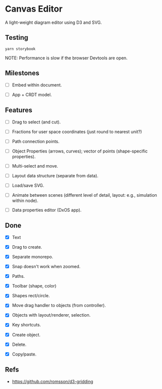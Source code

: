 # Canvas Editor

A light-weight diagram editor using D3 and SVG.


## Testing

```
yarn storybook
```

NOTE: Performance is slow if the browser Devtools are open.


## Milestones

- [ ] Embed within document.
- [ ] App + CRDT model.


## Features

- [ ] Drag to select (and cut).
- [ ] Fractions for user space coordinates (just round to nearest unit?)
- [ ] Path connection points.
- [ ] Object Properties (arrows, curves); vector of points (shape-specific properties).
- [ ] Multi-select and move.
- [ ] Layout data structure (separate from data).
- [ ] Load/save SVG.
- [ ] Animate between scenes (different level of detail, layout: e.g., simulation within node).
- [ ] Data properties editor (DxOS app).


## Done

- [x] Text
- [x] Drag to create.
- [x] Separate monorepo.
- [x] Snap doesn't work when zoomed.
- [x] Paths.
- [x] Toolbar (shape, color)
- [x] Shapes rect/circle.
- [x] Move drag handler to objects (from controller).
- [x] Objects with layout/renderer, selection.
- [x] Key shortcuts.
- [x] Create object.
- [x] Delete.
- [x] Copy/paste.


## Refs

- https://github.com/romsson/d3-gridding
